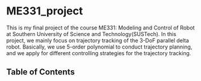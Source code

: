 # ME331_project

This is my final project of the course ME331: Modeling and Control of Robot at Southern University of Science and Technology(SUSTech). In this project, we mainly focus on trajectory tracking of the 3-DoF parallel delta robot. Basically, we use 5-order polynomial to conduct trajectory planning, and we apply for different controlling strategies for the trajectory tracking.

## Table of Contents















































